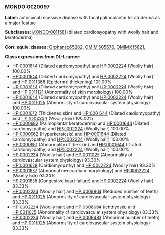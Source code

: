 
### [MONDO:0020097](http://purl.obolibrary.org/obo/MONDO_0020097)
**Label:** autosomal recessive disease with focal palmoplantar keratoderma as a major feature

**Subclasses:** [MONDO:0011581](http://purl.obolibrary.org/obo/MONDO_0011581) (dilated cardiomyopathy with woolly hair and keratoderma), 

**Corr. equiv. classes:** [Orphanet:65282](http://www.orpha.net/ORDO/Orphanet_65282), [OMIM:605676](http://purl.obolibrary.org/obo/OMIM_605676), [OMIM:615821](http://purl.obolibrary.org/obo/OMIM_615821), 

**Class expressions from DL-Learner:**

- [HP:0001644](http://purl.obolibrary.org/obo/HP_0001644) (Dilated cardiomyopathy) and [HP:0002224](http://purl.obolibrary.org/obo/HP_0002224) (Woolly hair) 100.00%
- [HP:0001644](http://purl.obolibrary.org/obo/HP_0001644) (Dilated cardiomyopathy) and [HP:0002224](http://purl.obolibrary.org/obo/HP_0002224) (Woolly hair) and [HP:0011368](http://purl.obolibrary.org/obo/HP_0011368) (Epidermal thickening) 100.00%
- [HP:0001644](http://purl.obolibrary.org/obo/HP_0001644) (Dilated cardiomyopathy) and [HP:0002224](http://purl.obolibrary.org/obo/HP_0002224) (Woolly hair) and [HP:0011121](http://purl.obolibrary.org/obo/HP_0011121) (Abnormality of skin morphology) 100.00%
- [HP:0001644](http://purl.obolibrary.org/obo/HP_0001644) (Dilated cardiomyopathy) and [HP:0002224](http://purl.obolibrary.org/obo/HP_0002224) (Woolly hair) and [HP:0011025](http://purl.obolibrary.org/obo/HP_0011025) (Abnormality of cardiovascular system physiology) 100.00%
- [HP:0001072](http://purl.obolibrary.org/obo/HP_0001072) (Thickened skin) and [HP:0001644](http://purl.obolibrary.org/obo/HP_0001644) (Dilated cardiomyopathy) and [HP:0002224](http://purl.obolibrary.org/obo/HP_0002224) (Woolly hair) 100.00%
- [HP:0000982](http://purl.obolibrary.org/obo/HP_0000982) (Palmoplantar keratoderma) and [HP:0001644](http://purl.obolibrary.org/obo/HP_0001644) (Dilated cardiomyopathy) and [HP:0002224](http://purl.obolibrary.org/obo/HP_0002224) (Woolly hair) 100.00%
- [HP:0000962](http://purl.obolibrary.org/obo/HP_0000962) (Hyperkeratosis) and [HP:0001644](http://purl.obolibrary.org/obo/HP_0001644) (Dilated cardiomyopathy) and [HP:0002224](http://purl.obolibrary.org/obo/HP_0002224) (Woolly hair) 100.00%
- [HP:0000951](http://purl.obolibrary.org/obo/HP_0000951) (Abnormality of the skin) and [HP:0001644](http://purl.obolibrary.org/obo/HP_0001644) (Dilated cardiomyopathy) and [HP:0002224](http://purl.obolibrary.org/obo/HP_0002224) (Woolly hair) 100.00%
- [HP:0002224](http://purl.obolibrary.org/obo/HP_0002224) (Woolly hair) and [HP:0011025](http://purl.obolibrary.org/obo/HP_0011025) (Abnormality of cardiovascular system physiology) 93.30%
- [HP:0001638](http://purl.obolibrary.org/obo/HP_0001638) (Cardiomyopathy) and [HP:0002224](http://purl.obolibrary.org/obo/HP_0002224) (Woolly hair) 93.30%
- [HP:0001637](http://purl.obolibrary.org/obo/HP_0001637) (Abnormal myocardium morphology) and [HP:0002224](http://purl.obolibrary.org/obo/HP_0002224) (Woolly hair) 93.30%
- [HP:0001635](http://purl.obolibrary.org/obo/HP_0001635) (Congestive heart failure) and [HP:0002224](http://purl.obolibrary.org/obo/HP_0002224) (Woolly hair) 83.33%
- [HP:0002224](http://purl.obolibrary.org/obo/HP_0002224) (Woolly hair) and [HP:0009804](http://purl.obolibrary.org/obo/HP_0009804) (Reduced number of teeth) and [HP:0011025](http://purl.obolibrary.org/obo/HP_0011025) (Abnormality of cardiovascular system physiology) 83.33%
- [HP:0002224](http://purl.obolibrary.org/obo/HP_0002224) (Woolly hair) and [HP:0008064](http://purl.obolibrary.org/obo/HP_0008064) (Ichthyosis) and [HP:0011025](http://purl.obolibrary.org/obo/HP_0011025) (Abnormality of cardiovascular system physiology) 83.33%
- [HP:0002224](http://purl.obolibrary.org/obo/HP_0002224) (Woolly hair) and [HP:0006483](http://purl.obolibrary.org/obo/HP_0006483) (Abnormal number of teeth) and [HP:0011025](http://purl.obolibrary.org/obo/HP_0011025) (Abnormality of cardiovascular system physiology) 83.33%


